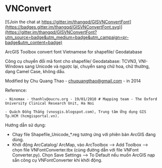 VNConvert
=========

[![Join the chat at https://gitter.im/thangqd/GISVNConvertFont](https://badges.gitter.im/thangqd/GISVNConvertFont.svg)](https://gitter.im/thangqd/GISVNConvertFont?utm_source=badge&utm_medium=badge&utm_campaign=pr-badge&utm_content=badge)

ArcGIS Toolbox convert font Vietnamese for shapefile/ Geodatabase

Công cụ chuyển đổi mã font cho shapefile/ Geodatabase: TCVN3, VNI-Windows sang Unicode và ngược lại, chuyển sang chữ hoa, chữ thường, dạng Camel Case, không dấu.

Modified by Chu Quang Thao - chuquangthao@gmail.com - in 2014

Reference:

	- Ninomax - thanhlv@oucru.org - 19/01/2010 # Mapping team - The Oxford University Clinical Research Unit, Ha Noi

	- Quách Đồng Thắng (vnosgis.blogspot.com), Trung tâm Ứng dụng GIS Tp.HCM (hcmgisportal.vn). 

Hướng dẫn sử dụng:
- Chạy file Shapefile_Unicode_*.reg tương ứng với phiên bản ArcGIS đang dùng.
- Khởi động ArcCatalog/ ArcMap, vào ArcToolbox --> Add Toolbox --> chọn file VNFontConverter.tbx (cùng đường dẫn với file VNFont Converter.py). Chọn Save Settings --> To Default nếu muốn ArcGIS nạp sẵn công cụ VNFontConverter khi khởi động.
